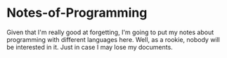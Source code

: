 # Notes-of-Programming

Given that I'm really good at forgetting, I'm going to put my notes about programming with different languages here.
Well, as a rookie, nobody will be interested in it. Just in case I may lose my documents.
